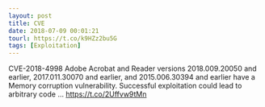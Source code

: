 ```yaml
---
layout: post
title: CVE
date: 2018-07-09 00:01:21
tourl: https://t.co/k9HZz2bu5G
tags: [Exploitation]
---
```

CVE-2018-4998 Adobe Acrobat and Reader versions 2018.009.20050 and earlier, 2017.011.30070 and earlier, and 2015.006.30394 and earlier have a Memory corruption vulnerability. Successful exploitation could lead to arbitrary code ... https://t.co/2Uffvw9tMn